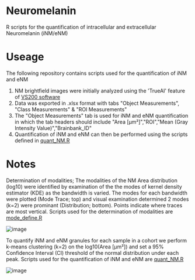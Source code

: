 # Neuromelanin
R scripts for the quantification of intracellular and extracellular Neuromelanin (iNM/eNM)

# Useage
The following repository contains scripts used for the quantification of iNM and eNM
1) NM brightfield images were initially analyzed using the 'TrueAI' feature of [VS200 software](https://www.olympus-lifescience.com/en/solutions-based-systems/vs200/)
2) Data was exported in .xlsx format with tabs "Object Measurements", "Class Measurements" & "ROI Measurements"
3) The "Object Measurements" tab is used for iNM and eNM quantification in which the tab headers should include "Area [µm²]","ROI","Mean (Gray Intensity Value)","Brainbank_ID"
4) Quantification of iNM and eNM can then be performed using the scripts defined in [quant_NM.R](quant_NM.R)


# Notes
Determination of modalities; The modalities of the NM Area distribution (log10) were identified by examination of the the modes of kernel density estimator (KDE) as the bandwidth is varied.
The modes for each bandwidth were plotted (Mode Trace; top) and visual examination determined 2 modes (k=2) were prominant (Distribution; bottom). Points indicate where traces are most vertical. 
Scripts used for the determination of modalities are [mode_define.R](mode_define.R)

![image](https://github.com/zchatt/Neuromelanin/assets/30888259/ec751717-97c1-44f9-9882-e35f46d89eb3)

To quantify iNM and eNM granules for each sample in a cohort we perform k-means clustering (k=2) on the log10(Area [µm²]) and set a 95% Confidence Interval (CI) threshold of the normal distribution under each peak.
Scripts used for the quantification of iNM and eNM are [quant_NM.R](quant_NM.R)

![image](https://github.com/zchatt/Neuromelanin/assets/30888259/95cf90f1-5383-4b1c-9be7-065a131d0d96)

